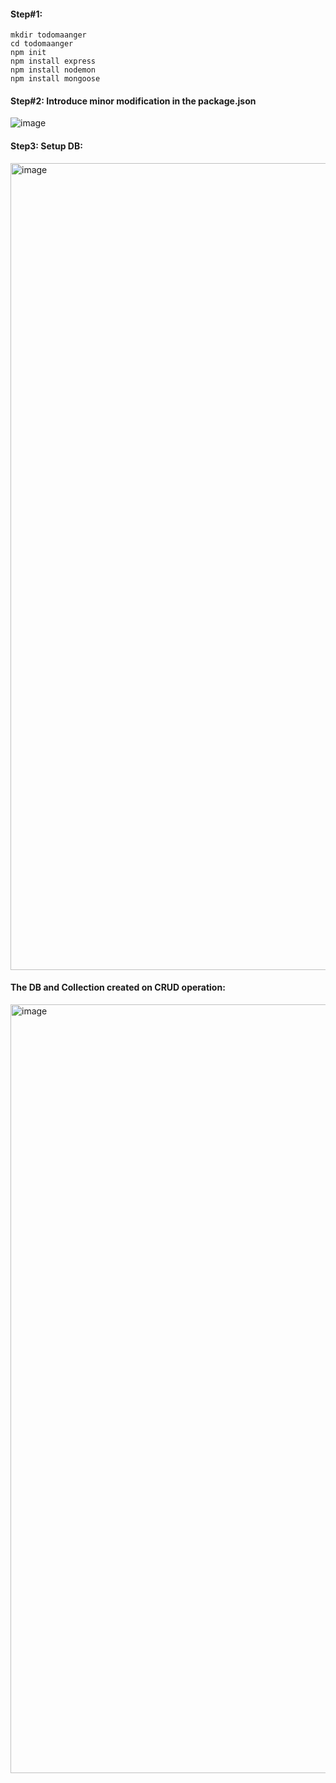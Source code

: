 
#### Step#1:

```
mkdir todomaanger
cd todomaanger
npm init
npm install express
npm install nodemon
npm install mongoose
```

#### Step#2: Introduce minor modification in the package.json

![image](https://github.com/rahulvaish/NodeJS/assets/689226/a594dd46-75dd-476b-90ff-1f2b1fc5cccd)

#### Step3: Setup DB:
<img width="1291" alt="image" src="https://github.com/rahulvaish/NodeJS/assets/689226/6de6ba8b-b9c1-48a1-9664-35f519dea316">

#### The DB and Collection created on CRUD operation:

<img width="1230" alt="image" src="https://github.com/rahulvaish/NodeJS/assets/689226/a2f7b434-a862-4ecb-a805-f80d4e6ec9d8">



